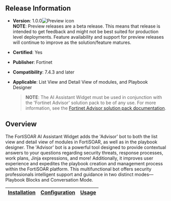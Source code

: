 ## Release Information

- **Version**: 1.0.0![Preview icon](https://github.com/fortinet-fortisoar/solution-pack-outbreak-response-framework/blob/release/1.0.0/docs/res/icon-preview.svg)   
  **NOTE**: Preview releases are a beta release. This means that release is intended to get feedback and might not be best suited for production level deployments. Feature availability and support for preview releases will continue to improve as the solution/feature matures.

- **Certified**: Yes

- **Publisher**: Fortinet

- **Compatibility**: 7.4.3 and later

- **Applicable**: List View and Detail View of modules, and Playbook Designer

  >**NOTE**: The AI Assistant Widget must be used in conjunction with the 'Fortinet Advisor' solution pack to be of any use. For more information, see the [Fortinet Advisor solution pack documentation](https://github.com/fortinet-fortisoar/solution-pack-fortinet-advisor/blob/release/1.0.0/README.md).

## Overview

The FortiSOAR AI Assistant Widget adds the 'Advisor' bot to both the list view and detail view of modules in FortiSOAR, as well as in the playbook designer. The 'Advisor' bot is a powerful tool designed to provide contextual answers to your questions regarding security threats, response processes, work plans, Jinja expressions, and more! Additionally, it improves user experience and expedites the playbook creation and management process within the FortiSOAR platform. This multifunctional bot offers security professionals intelligent support and guidance in two distinct modes—Playbook Blocks and Conversation Mode.

| [Installation](docs/setup.md#installation) | [Configuration](docs/setup.md#configuration) | [Usage](docs/usage.md) | 
|--------------------------------------------|----------------------------------------------|------------------------|
